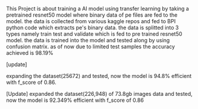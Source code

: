 This Project is about training a AI model using transfer learning by taking a pretrained resnet50 model where binary data of pe files are fed to the model. the data is collected from various kaggle repos and fed to BPI python code which extracts pe's binary data. the data is splitted into 3 types namely train test and validate which is fed to pre trained resnet50 model. the data is trained into the model and tested along by using confusion matrix. as of now due to limited test samples the accuracy achieved is 98.19%

[update]

expanding the dataset(25672) and tested, now the model is 94.8% efficient with f_score of 0.86.

[Update]
expanded the dataset(226,948) of 73.8gb images data and tested, now the model is 92.349% efficient with f_score of 0.86